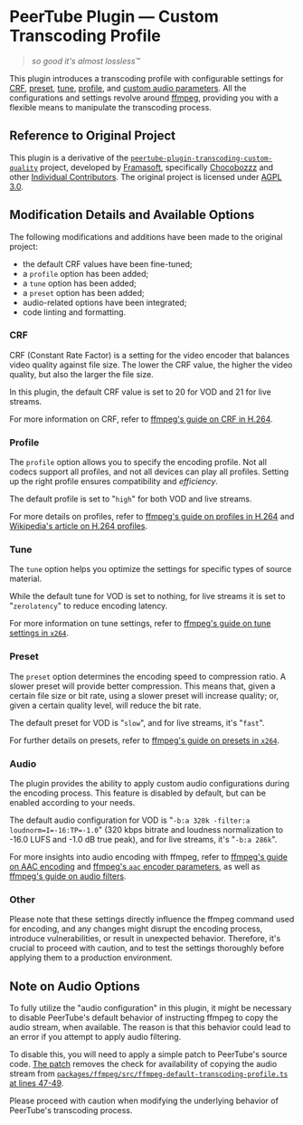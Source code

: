 # PeerTube Plugin — Custom Transcoding Profile

> *so good it's almost lossless™*

This plugin introduces a transcoding profile with configurable settings for [CRF](#crf), [preset](#preset), [tune](#tune), [profile](#profile), and [custom audio parameters](#audio). All the configurations and settings revolve around [ffmpeg](https://ffmpeg.org), providing you with a flexible means to manipulate the transcoding process.

## Reference to Original Project

This plugin is a derivative of the [`peertube-plugin-transcoding-custom-quality`](https://framagit.org/framasoft/peertube/official-plugins/-/tree/master/peertube-plugin-transcoding-custom-quality) project, developed by [Framasoft](https://framasoft.org/en/), specifically [Chocobozzz](https://framagit.org/chocobozzz) and other [Individual Contributors](https://framagit.org/framasoft/peertube/official-plugins/-/graphs/master). The original project is licensed under [AGPL 3.0](https://framagit.org/framasoft/peertube/official-plugins/-/blob/master/LICENSE).

## Modification Details and Available Options

The following modifications and additions have been made to the original project:

- the default CRF values have been fine-tuned;
- a `profile` option has been added;
- a `tune` option has been added;
- a `preset` option has been added;
- audio-related options have been integrated;
- code linting and formatting.

### CRF

CRF (Constant Rate Factor) is a setting for the video encoder that balances video quality against file size. The lower the CRF value, the higher the video quality, but also the larger the file size.

In this plugin, the default CRF value is set to 20 for VOD and 21 for live streams.

For more information on CRF, refer to [ffmpeg's guide on CRF in H.264](https://trac.ffmpeg.org/wiki/Encode/H.264#crf).

### Profile

The `profile` option allows you to specify the encoding profile. Not all codecs support all profiles, and not all devices can play all profiles. Setting up the right profile ensures compatibility and *efficiency*.

The default profile is set to "`high`" for both VOD and live streams.

For more details on profiles, refer to [ffmpeg's guide on profiles in H.264](https://trac.ffmpeg.org/wiki/Encode/H.264#Profile) and [Wikipedia's article on H.264 profiles](https://en.wikipedia.org/wiki/Advanced_Video_Coding#Profiles).

### Tune

The `tune` option helps you optimize the settings for specific types of source material.

While the default tune for VOD is set to nothing, for live streams it is set to "`zerolatency`" to reduce encoding latency.

For more information on tune settings, refer to [ffmpeg's guide on tune settings in `x264`](https://trac.ffmpeg.org/wiki/Encode/H.264#Tune).

### Preset

The `preset` option determines the encoding speed to compression ratio. A slower preset will provide better compression. This means that, given a certain file size or bit rate, using a slower preset will increase quality; or, given a certain quality level, will reduce the bit rate.

The default preset for VOD is "`slow`", and for live streams, it's "`fast`".

For further details on presets, refer to [ffmpeg's guide on presets in `x264`](https://trac.ffmpeg.org/wiki/Encode/H.264#Preset).

### Audio

The plugin provides the ability to apply custom audio configurations during the encoding process. This feature is disabled by default, but can be enabled according to your needs.

The default audio configuration for VOD is "`-b:a 320k -filter:a loudnorm=I=-16:TP=-1.0`" (320 kbps bitrate and loudness normalization to -16.0 LUFS and -1.0 dB true peak), and for live streams, it's "`-b:a 286k`".

For more insights into audio encoding with ffmpeg, refer to [ffmpeg's guide on AAC encoding](https://trac.ffmpeg.org/wiki/Encode/AAC) and [ffmpeg's `aac` encoder parameters](https://ffmpeg.org/ffmpeg-codecs.html#aac), as well as [ffmpeg's guide on audio filters](https://ffmpeg.org/ffmpeg-filters.html#Audio-Filters).

### Other

Please note that these settings directly influence the ffmpeg command used for encoding, and any changes might disrupt the encoding process, introduce vulnerabilities, or result in unexpected behavior. Therefore, it's crucial to proceed with caution, and to test the settings thoroughly before applying them to a production environment.

## Note on Audio Options

To fully utilize the "audio configuration" in this plugin, it might be necessary to disable PeerTube's default behavior of instructing ffmpeg to copy the audio stream, when available. The reason is that this behavior could lead to an error if you attempt to apply audio filtering.

To disable this, you will need to apply a simple patch to PeerTube's source code. [The patch](https://gl.vprw.ru/oss-images/chocobozzz-peertube/-/blob/73bf3a65fe985eeec9ec6d0d34938e4041e680ea/src/patches/remove_audio_copying.patch) removes the check for availability of copying the audio stream from [`packages/ffmpeg/src/ffmpeg-default-transcoding-profile.ts` at lines 47-49](https://github.com/Chocobozzz/PeerTube/blob/ea01bf016750ae5e280c19c5e081f1d7adcb2c9a/packages/ffmpeg/src/ffmpeg-default-transcoding-profile.ts#L47-L49).

Please proceed with caution when modifying the underlying behavior of PeerTube's transcoding process.
